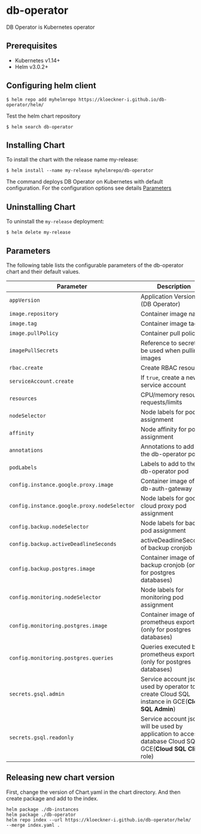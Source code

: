 # db-operator
DB Operator is Kubernetes operator 

## Prerequisites
* Kubernetes v1.14+
* Helm v3.0.2+

## Configuring helm client
```
$ helm repo add myhelmrepo https://kloeckner-i.github.io/db-operator/helm/
```
Test the helm chart repository
```
$ helm search db-operator
```

## Installing Chart
To install the chart with the release name my-release:
```
$ helm install --name my-release myhelmrepo/db-operator
```
The command deploys DB Operator on Kubernetes with default configuration. For the configuration options see details [Parameters](#Parameters)

## Uninstalling Chart
To uninstall the `my-release` deployment:
```
$ helm delete my-release
```

## Parameters

The following table lists the configurable parameters of the db-operator chart and their default values.

| Parameter             | Description                           | Default                   |
|-------------------    |-----------------------                |---------------            |
| `appVersion`          | Application Version (DB Operator)     | TODO                      |
| `image.repository`    | Container image name                  | `kloeckneri/db-operator`  |
| `image.tag`           | Container image tag                   | `latest`                  |
| `image.pullPolicy`    | Container pull policy                 | `Always`                  |
| `imagePullSecrets`    | Reference to secret to be used when pulling images | "" |
| `rbac.create`         | Create RBAC resources                 | `true`                    |
| `serviceAccount.create` | If `true`, create a new service account | `true`                |
| `resources`           | CPU/memory resource requests/limits   | `{}`                      |
| `nodeSelector`        | Node labels for pod assignment        | `{}`                      |
| `affinity`            | Node affinity for pod assignment      | `{}`                      |
| `annotations`         | Annotations to add to the db-operator pod | `{}`                  |
| `podLabels`           | Labels to add to the db-operator pod  | `{}`                      |
| `config.instance.google.proxy.image` | Container image of db-auth-gateway | `kloeckneri/db-auth-gateway:0.1.7` |
| `config.instance.google.proxy.nodeSelector` | Node labels for google cloud proxy pod assignment | `{}` |
| `config.backup.nodeSelector` | Node labels for backup pod assignment | `{}` |
| `config.backup.activeDeadlineSeconds` | activeDeadlineSeconds of backup cronjob | `600` |
| `config.backup.postgres.image` | Container image of backup cronjob (only for postgres databases) | `kloeckneri/pgdump-gcs:latest` |
| `config.monitoring.nodeSelector` | Node labels for monitoring pod assignment | `{}` |
| `config.monitoring.postgres.image` | Container image of prometheus exporter (only for postgres databases) | `wrouesnel/postgres_exporter:latest` |
| `config.monitoring.postgres.queries` | Queries executed by prometheus exporter (only for postgres databases) | see `values.yaml` for defaults |
| `secrets.gsql.admin`  |  Service account json used by operator to create Cloud SQL instance in GCE(**Cloud SQL Admin**) | `{}` |
| `secrets.gsql.readonly`   |  Service account json will be used by application to access database Cloud SQL in GCE(**Cloud SQL Client** role) | `{}` |


## Releasing new chart version

First, change the version of Chart.yaml in the chart directory.
And then create package and add to the index. 

```
helm package ./db-instances
helm package ./db-operator
helm repo index --url https://kloeckner-i.github.io/db-operator/helm/ --merge index.yaml .
```
